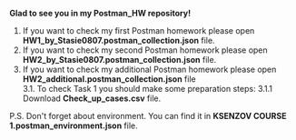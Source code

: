 **Glad to see you in my Postman_HW repository!**  
1. If you want to check my first Postman homework please open **HW1_by_Stasie0807.postman_collection.json** file.  
2. If you want to check my second Postman homework please open **HW2_by_Stasie0807.postman_collection.json** file.    
3. If you want to check my additional Postman homework please open **HW2_additional.postman_collection.json** file  
  3.1. To check Task 1 you should make some preparation steps:
    3.1.1 Download **Check_up_cases.csv** file.
  
  P.S. Don't forget about environment. You can find it in **KSENZOV COURSE 1.postman_environment.json** file.

